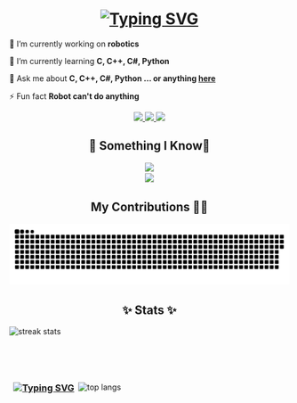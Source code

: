 

<h1 align="center">
    <a href="https://git.io/typing-svg"><img src="https://readme-typing-svg.herokuapp.com?font=Fira+Code&size=35&pause=1000&color=FFFFFF&width=435&lines=Hello+World!+I'm+Duy" alt="Typing SVG" /></a>
</h1>

<div align="left">
 
 🔭 I’m currently working on **robotics**
 
 🌱 I’m currently learning **C, C++, C#, Python**

 💬 Ask me about **C, C++, C#, Python ... or anything [here](https://github.com/ThaiThanhDuy/ThaiThanhDuy/issues)**

 ⚡ Fun fact **Robot can't do anything**
 
 </div>
 
<div align="center"> 
  <a href="mailto:just.electric.4.fun@gmail.com">
    <img src="https://img.shields.io/badge/Gmail-333333?style=for-the-badge&logo=gmail&logoColor=red" />
  </a>
  <a href="https://www.linkedin.com/in/thai-thanh-duy/" target="_blank">
    <img src="https://img.shields.io/badge/LinkedIn-0077B5?style=for-the-badge&logo=linkedin&logoColor=white" target="_blank" />
  </a>
  <a href="https://salesp07.github.io" target="_blank">
     <img src="https://img.shields.io/badge/Portfolio-FF5722?style=for-the-badge&logo=todoist&logoColor=white" target="_blank" /> <!-- sqlite, safari, google-chrome are other good icon options -->
  </a>
</div>


<h2 align="center">🌳 Something I Know🌳</h2>


<div align="center">
    <img src="https://skillicons.dev/icons?i=python,c,cpp,cs,md" /><br>
    <img src="https://skillicons.dev/icons?i=git,github,vscode,visualstudio,unity,linux" /><br>

</div>


<div align="center">
  <h2> My Contributions 👨‍💻</h2>

  <img alt="snake eating my contributions" src="https://github.com/ThaiThanhDuy/ThaiThanhDuy/blob/output/github-contribution-grid-snake-dark.svg" />

</div>




<h2 align="center">✨ Stats ✨</h2>

 
<a> <img width=400 height=100 align="left" src="https://github-readme-streak-stats.herokuapp.com?user=ThaiThanhDuy&theme=tokyonight" alt="streak stats"> </a>
<a><img width=380 align="right" src="https://github-readme-stats.vercel.app/api/top-langs/?username=ThaiThanhDuy&hide=HTML&langs_count=8&layout=compact&theme=tokyonight&border_radius=10&size_weight=0.5&count_weight=0.5&exclude_repo=github-readme-stats" alt="top langs" /> </a>




<h3 align="center">
   <a href="https://git.io/typing-svg"><img src="https://readme-typing-svg.herokuapp.com?font=Fira+Code&size=35&pause=1000&color=FFFFFF&width=435&lines=Bye!+See+you+again%F0%9F%98%BD" alt="Typing SVG" /></a>
</h3>

<br/>

